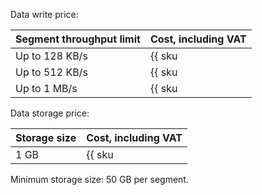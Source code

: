 Data write price:

| Segment throughput limit | Cost, including VAT |
| --- | --- |
| Up to 128 KB/s | {{ sku|USD|yds.reserved_throughput.128k|month|string }} |
| Up to 512 KB/s | {{ sku|USD|yds.reserved_throughput.512k|month|string }} |
| Up to 1 MB/s | {{ sku|USD|yds.reserved_throughput.1m|month|string }} |

Data storage price:

| Storage size | Cost, including VAT |
| --- | --- |
| 1 GB | {{ sku|USD|yds.reserved_storage|month|string }} |

Minimum storage size: 50 GB per segment.
